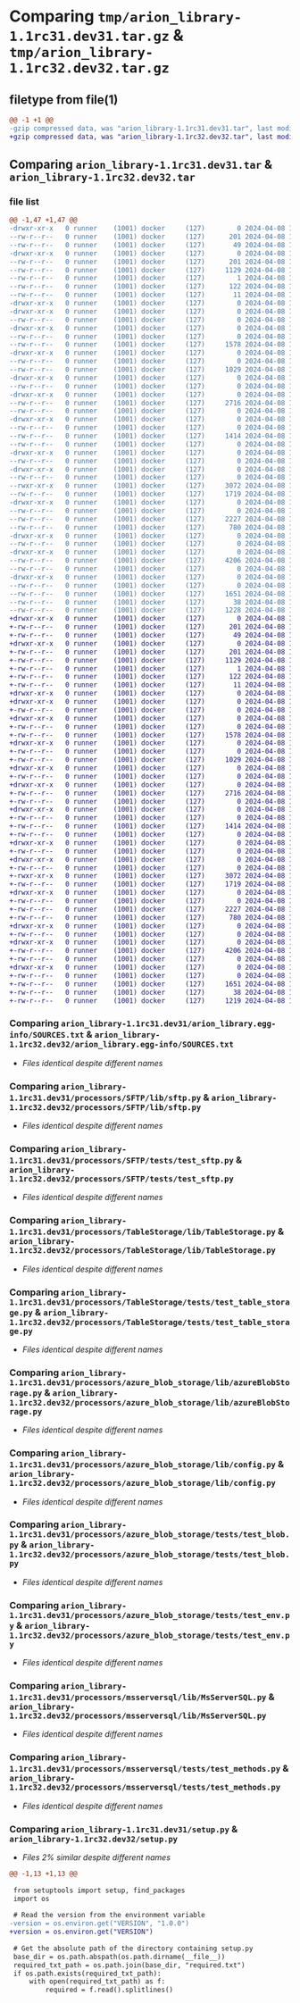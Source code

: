 # Comparing `tmp/arion_library-1.1rc31.dev31.tar.gz` & `tmp/arion_library-1.1rc32.dev32.tar.gz`

## filetype from file(1)

```diff
@@ -1 +1 @@
-gzip compressed data, was "arion_library-1.1rc31.dev31.tar", last modified: Mon Apr  8 13:19:44 2024, max compression
+gzip compressed data, was "arion_library-1.1rc32.dev32.tar", last modified: Mon Apr  8 13:22:56 2024, max compression
```

## Comparing `arion_library-1.1rc31.dev31.tar` & `arion_library-1.1rc32.dev32.tar`

### file list

```diff
@@ -1,47 +1,47 @@
-drwxr-xr-x   0 runner    (1001) docker     (127)        0 2024-04-08 13:19:44.234082 arion_library-1.1rc31.dev31/
--rw-r--r--   0 runner    (1001) docker     (127)      201 2024-04-08 13:19:44.234082 arion_library-1.1rc31.dev31/PKG-INFO
--rw-r--r--   0 runner    (1001) docker     (127)       49 2024-04-08 13:19:22.000000 arion_library-1.1rc31.dev31/README.md
-drwxr-xr-x   0 runner    (1001) docker     (127)        0 2024-04-08 13:19:44.234082 arion_library-1.1rc31.dev31/arion_library.egg-info/
--rw-r--r--   0 runner    (1001) docker     (127)      201 2024-04-08 13:19:44.000000 arion_library-1.1rc31.dev31/arion_library.egg-info/PKG-INFO
--rw-r--r--   0 runner    (1001) docker     (127)     1129 2024-04-08 13:19:44.000000 arion_library-1.1rc31.dev31/arion_library.egg-info/SOURCES.txt
--rw-r--r--   0 runner    (1001) docker     (127)        1 2024-04-08 13:19:44.000000 arion_library-1.1rc31.dev31/arion_library.egg-info/dependency_links.txt
--rw-r--r--   0 runner    (1001) docker     (127)      122 2024-04-08 13:19:44.000000 arion_library-1.1rc31.dev31/arion_library.egg-info/requires.txt
--rw-r--r--   0 runner    (1001) docker     (127)       11 2024-04-08 13:19:44.000000 arion_library-1.1rc31.dev31/arion_library.egg-info/top_level.txt
-drwxr-xr-x   0 runner    (1001) docker     (127)        0 2024-04-08 13:19:44.234082 arion_library-1.1rc31.dev31/processors/
-drwxr-xr-x   0 runner    (1001) docker     (127)        0 2024-04-08 13:19:44.234082 arion_library-1.1rc31.dev31/processors/SFTP/
--rw-r--r--   0 runner    (1001) docker     (127)        0 2024-04-08 13:19:22.000000 arion_library-1.1rc31.dev31/processors/SFTP/__init__.py
-drwxr-xr-x   0 runner    (1001) docker     (127)        0 2024-04-08 13:19:44.234082 arion_library-1.1rc31.dev31/processors/SFTP/lib/
--rw-r--r--   0 runner    (1001) docker     (127)        0 2024-04-08 13:19:22.000000 arion_library-1.1rc31.dev31/processors/SFTP/lib/__init__.py
--rw-r--r--   0 runner    (1001) docker     (127)     1578 2024-04-08 13:19:22.000000 arion_library-1.1rc31.dev31/processors/SFTP/lib/sftp.py
-drwxr-xr-x   0 runner    (1001) docker     (127)        0 2024-04-08 13:19:44.234082 arion_library-1.1rc31.dev31/processors/SFTP/tests/
--rw-r--r--   0 runner    (1001) docker     (127)        0 2024-04-08 13:19:22.000000 arion_library-1.1rc31.dev31/processors/SFTP/tests/__init__.py
--rw-r--r--   0 runner    (1001) docker     (127)     1029 2024-04-08 13:19:22.000000 arion_library-1.1rc31.dev31/processors/SFTP/tests/test_sftp.py
-drwxr-xr-x   0 runner    (1001) docker     (127)        0 2024-04-08 13:19:44.234082 arion_library-1.1rc31.dev31/processors/TableStorage/
--rw-r--r--   0 runner    (1001) docker     (127)        0 2024-04-08 13:19:22.000000 arion_library-1.1rc31.dev31/processors/TableStorage/__init__.py
-drwxr-xr-x   0 runner    (1001) docker     (127)        0 2024-04-08 13:19:44.234082 arion_library-1.1rc31.dev31/processors/TableStorage/lib/
--rw-r--r--   0 runner    (1001) docker     (127)     2716 2024-04-08 13:19:22.000000 arion_library-1.1rc31.dev31/processors/TableStorage/lib/TableStorage.py
--rw-r--r--   0 runner    (1001) docker     (127)        0 2024-04-08 13:19:22.000000 arion_library-1.1rc31.dev31/processors/TableStorage/lib/__init__.py
-drwxr-xr-x   0 runner    (1001) docker     (127)        0 2024-04-08 13:19:44.234082 arion_library-1.1rc31.dev31/processors/TableStorage/tests/
--rw-r--r--   0 runner    (1001) docker     (127)        0 2024-04-08 13:19:22.000000 arion_library-1.1rc31.dev31/processors/TableStorage/tests/__init__.py
--rw-r--r--   0 runner    (1001) docker     (127)     1414 2024-04-08 13:19:22.000000 arion_library-1.1rc31.dev31/processors/TableStorage/tests/test_table_storage.py
--rw-r--r--   0 runner    (1001) docker     (127)        0 2024-04-08 13:19:22.000000 arion_library-1.1rc31.dev31/processors/__init__.py
-drwxr-xr-x   0 runner    (1001) docker     (127)        0 2024-04-08 13:19:44.234082 arion_library-1.1rc31.dev31/processors/azure_blob_storage/
--rw-r--r--   0 runner    (1001) docker     (127)        0 2024-04-08 13:19:22.000000 arion_library-1.1rc31.dev31/processors/azure_blob_storage/__init__.py
-drwxr-xr-x   0 runner    (1001) docker     (127)        0 2024-04-08 13:19:44.234082 arion_library-1.1rc31.dev31/processors/azure_blob_storage/lib/
--rw-r--r--   0 runner    (1001) docker     (127)        0 2024-04-08 13:19:22.000000 arion_library-1.1rc31.dev31/processors/azure_blob_storage/lib/__init__.py
--rwxr-xr-x   0 runner    (1001) docker     (127)     3072 2024-04-08 13:19:22.000000 arion_library-1.1rc31.dev31/processors/azure_blob_storage/lib/azureBlobStorage.py
--rw-r--r--   0 runner    (1001) docker     (127)     1719 2024-04-08 13:19:22.000000 arion_library-1.1rc31.dev31/processors/azure_blob_storage/lib/config.py
-drwxr-xr-x   0 runner    (1001) docker     (127)        0 2024-04-08 13:19:44.234082 arion_library-1.1rc31.dev31/processors/azure_blob_storage/tests/
--rw-r--r--   0 runner    (1001) docker     (127)        0 2024-04-08 13:19:22.000000 arion_library-1.1rc31.dev31/processors/azure_blob_storage/tests/__init__.py
--rw-r--r--   0 runner    (1001) docker     (127)     2227 2024-04-08 13:19:22.000000 arion_library-1.1rc31.dev31/processors/azure_blob_storage/tests/test_blob.py
--rw-r--r--   0 runner    (1001) docker     (127)      780 2024-04-08 13:19:22.000000 arion_library-1.1rc31.dev31/processors/azure_blob_storage/tests/test_env.py
-drwxr-xr-x   0 runner    (1001) docker     (127)        0 2024-04-08 13:19:44.234082 arion_library-1.1rc31.dev31/processors/msserversql/
--rw-r--r--   0 runner    (1001) docker     (127)        0 2024-04-08 13:19:22.000000 arion_library-1.1rc31.dev31/processors/msserversql/__init__.py
-drwxr-xr-x   0 runner    (1001) docker     (127)        0 2024-04-08 13:19:44.234082 arion_library-1.1rc31.dev31/processors/msserversql/lib/
--rw-r--r--   0 runner    (1001) docker     (127)     4206 2024-04-08 13:19:22.000000 arion_library-1.1rc31.dev31/processors/msserversql/lib/MsServerSQL.py
--rw-r--r--   0 runner    (1001) docker     (127)        0 2024-04-08 13:19:22.000000 arion_library-1.1rc31.dev31/processors/msserversql/lib/__init__.py
-drwxr-xr-x   0 runner    (1001) docker     (127)        0 2024-04-08 13:19:44.234082 arion_library-1.1rc31.dev31/processors/msserversql/tests/
--rw-r--r--   0 runner    (1001) docker     (127)        0 2024-04-08 13:19:22.000000 arion_library-1.1rc31.dev31/processors/msserversql/tests/__init__.py
--rw-r--r--   0 runner    (1001) docker     (127)     1651 2024-04-08 13:19:22.000000 arion_library-1.1rc31.dev31/processors/msserversql/tests/test_methods.py
--rw-r--r--   0 runner    (1001) docker     (127)       38 2024-04-08 13:19:44.234082 arion_library-1.1rc31.dev31/setup.cfg
--rw-r--r--   0 runner    (1001) docker     (127)     1228 2024-04-08 13:19:22.000000 arion_library-1.1rc31.dev31/setup.py
+drwxr-xr-x   0 runner    (1001) docker     (127)        0 2024-04-08 13:22:56.901602 arion_library-1.1rc32.dev32/
+-rw-r--r--   0 runner    (1001) docker     (127)      201 2024-04-08 13:22:56.901602 arion_library-1.1rc32.dev32/PKG-INFO
+-rw-r--r--   0 runner    (1001) docker     (127)       49 2024-04-08 13:22:35.000000 arion_library-1.1rc32.dev32/README.md
+drwxr-xr-x   0 runner    (1001) docker     (127)        0 2024-04-08 13:22:56.901602 arion_library-1.1rc32.dev32/arion_library.egg-info/
+-rw-r--r--   0 runner    (1001) docker     (127)      201 2024-04-08 13:22:56.000000 arion_library-1.1rc32.dev32/arion_library.egg-info/PKG-INFO
+-rw-r--r--   0 runner    (1001) docker     (127)     1129 2024-04-08 13:22:56.000000 arion_library-1.1rc32.dev32/arion_library.egg-info/SOURCES.txt
+-rw-r--r--   0 runner    (1001) docker     (127)        1 2024-04-08 13:22:56.000000 arion_library-1.1rc32.dev32/arion_library.egg-info/dependency_links.txt
+-rw-r--r--   0 runner    (1001) docker     (127)      122 2024-04-08 13:22:56.000000 arion_library-1.1rc32.dev32/arion_library.egg-info/requires.txt
+-rw-r--r--   0 runner    (1001) docker     (127)       11 2024-04-08 13:22:56.000000 arion_library-1.1rc32.dev32/arion_library.egg-info/top_level.txt
+drwxr-xr-x   0 runner    (1001) docker     (127)        0 2024-04-08 13:22:56.901602 arion_library-1.1rc32.dev32/processors/
+drwxr-xr-x   0 runner    (1001) docker     (127)        0 2024-04-08 13:22:56.901602 arion_library-1.1rc32.dev32/processors/SFTP/
+-rw-r--r--   0 runner    (1001) docker     (127)        0 2024-04-08 13:22:35.000000 arion_library-1.1rc32.dev32/processors/SFTP/__init__.py
+drwxr-xr-x   0 runner    (1001) docker     (127)        0 2024-04-08 13:22:56.901602 arion_library-1.1rc32.dev32/processors/SFTP/lib/
+-rw-r--r--   0 runner    (1001) docker     (127)        0 2024-04-08 13:22:35.000000 arion_library-1.1rc32.dev32/processors/SFTP/lib/__init__.py
+-rw-r--r--   0 runner    (1001) docker     (127)     1578 2024-04-08 13:22:35.000000 arion_library-1.1rc32.dev32/processors/SFTP/lib/sftp.py
+drwxr-xr-x   0 runner    (1001) docker     (127)        0 2024-04-08 13:22:56.901602 arion_library-1.1rc32.dev32/processors/SFTP/tests/
+-rw-r--r--   0 runner    (1001) docker     (127)        0 2024-04-08 13:22:35.000000 arion_library-1.1rc32.dev32/processors/SFTP/tests/__init__.py
+-rw-r--r--   0 runner    (1001) docker     (127)     1029 2024-04-08 13:22:35.000000 arion_library-1.1rc32.dev32/processors/SFTP/tests/test_sftp.py
+drwxr-xr-x   0 runner    (1001) docker     (127)        0 2024-04-08 13:22:56.901602 arion_library-1.1rc32.dev32/processors/TableStorage/
+-rw-r--r--   0 runner    (1001) docker     (127)        0 2024-04-08 13:22:35.000000 arion_library-1.1rc32.dev32/processors/TableStorage/__init__.py
+drwxr-xr-x   0 runner    (1001) docker     (127)        0 2024-04-08 13:22:56.901602 arion_library-1.1rc32.dev32/processors/TableStorage/lib/
+-rw-r--r--   0 runner    (1001) docker     (127)     2716 2024-04-08 13:22:35.000000 arion_library-1.1rc32.dev32/processors/TableStorage/lib/TableStorage.py
+-rw-r--r--   0 runner    (1001) docker     (127)        0 2024-04-08 13:22:35.000000 arion_library-1.1rc32.dev32/processors/TableStorage/lib/__init__.py
+drwxr-xr-x   0 runner    (1001) docker     (127)        0 2024-04-08 13:22:56.901602 arion_library-1.1rc32.dev32/processors/TableStorage/tests/
+-rw-r--r--   0 runner    (1001) docker     (127)        0 2024-04-08 13:22:35.000000 arion_library-1.1rc32.dev32/processors/TableStorage/tests/__init__.py
+-rw-r--r--   0 runner    (1001) docker     (127)     1414 2024-04-08 13:22:35.000000 arion_library-1.1rc32.dev32/processors/TableStorage/tests/test_table_storage.py
+-rw-r--r--   0 runner    (1001) docker     (127)        0 2024-04-08 13:22:35.000000 arion_library-1.1rc32.dev32/processors/__init__.py
+drwxr-xr-x   0 runner    (1001) docker     (127)        0 2024-04-08 13:22:56.901602 arion_library-1.1rc32.dev32/processors/azure_blob_storage/
+-rw-r--r--   0 runner    (1001) docker     (127)        0 2024-04-08 13:22:35.000000 arion_library-1.1rc32.dev32/processors/azure_blob_storage/__init__.py
+drwxr-xr-x   0 runner    (1001) docker     (127)        0 2024-04-08 13:22:56.901602 arion_library-1.1rc32.dev32/processors/azure_blob_storage/lib/
+-rw-r--r--   0 runner    (1001) docker     (127)        0 2024-04-08 13:22:35.000000 arion_library-1.1rc32.dev32/processors/azure_blob_storage/lib/__init__.py
+-rwxr-xr-x   0 runner    (1001) docker     (127)     3072 2024-04-08 13:22:35.000000 arion_library-1.1rc32.dev32/processors/azure_blob_storage/lib/azureBlobStorage.py
+-rw-r--r--   0 runner    (1001) docker     (127)     1719 2024-04-08 13:22:35.000000 arion_library-1.1rc32.dev32/processors/azure_blob_storage/lib/config.py
+drwxr-xr-x   0 runner    (1001) docker     (127)        0 2024-04-08 13:22:56.901602 arion_library-1.1rc32.dev32/processors/azure_blob_storage/tests/
+-rw-r--r--   0 runner    (1001) docker     (127)        0 2024-04-08 13:22:35.000000 arion_library-1.1rc32.dev32/processors/azure_blob_storage/tests/__init__.py
+-rw-r--r--   0 runner    (1001) docker     (127)     2227 2024-04-08 13:22:35.000000 arion_library-1.1rc32.dev32/processors/azure_blob_storage/tests/test_blob.py
+-rw-r--r--   0 runner    (1001) docker     (127)      780 2024-04-08 13:22:35.000000 arion_library-1.1rc32.dev32/processors/azure_blob_storage/tests/test_env.py
+drwxr-xr-x   0 runner    (1001) docker     (127)        0 2024-04-08 13:22:56.901602 arion_library-1.1rc32.dev32/processors/msserversql/
+-rw-r--r--   0 runner    (1001) docker     (127)        0 2024-04-08 13:22:35.000000 arion_library-1.1rc32.dev32/processors/msserversql/__init__.py
+drwxr-xr-x   0 runner    (1001) docker     (127)        0 2024-04-08 13:22:56.901602 arion_library-1.1rc32.dev32/processors/msserversql/lib/
+-rw-r--r--   0 runner    (1001) docker     (127)     4206 2024-04-08 13:22:35.000000 arion_library-1.1rc32.dev32/processors/msserversql/lib/MsServerSQL.py
+-rw-r--r--   0 runner    (1001) docker     (127)        0 2024-04-08 13:22:35.000000 arion_library-1.1rc32.dev32/processors/msserversql/lib/__init__.py
+drwxr-xr-x   0 runner    (1001) docker     (127)        0 2024-04-08 13:22:56.901602 arion_library-1.1rc32.dev32/processors/msserversql/tests/
+-rw-r--r--   0 runner    (1001) docker     (127)        0 2024-04-08 13:22:35.000000 arion_library-1.1rc32.dev32/processors/msserversql/tests/__init__.py
+-rw-r--r--   0 runner    (1001) docker     (127)     1651 2024-04-08 13:22:35.000000 arion_library-1.1rc32.dev32/processors/msserversql/tests/test_methods.py
+-rw-r--r--   0 runner    (1001) docker     (127)       38 2024-04-08 13:22:56.901602 arion_library-1.1rc32.dev32/setup.cfg
+-rw-r--r--   0 runner    (1001) docker     (127)     1219 2024-04-08 13:22:35.000000 arion_library-1.1rc32.dev32/setup.py
```

### Comparing `arion_library-1.1rc31.dev31/arion_library.egg-info/SOURCES.txt` & `arion_library-1.1rc32.dev32/arion_library.egg-info/SOURCES.txt`

 * *Files identical despite different names*

### Comparing `arion_library-1.1rc31.dev31/processors/SFTP/lib/sftp.py` & `arion_library-1.1rc32.dev32/processors/SFTP/lib/sftp.py`

 * *Files identical despite different names*

### Comparing `arion_library-1.1rc31.dev31/processors/SFTP/tests/test_sftp.py` & `arion_library-1.1rc32.dev32/processors/SFTP/tests/test_sftp.py`

 * *Files identical despite different names*

### Comparing `arion_library-1.1rc31.dev31/processors/TableStorage/lib/TableStorage.py` & `arion_library-1.1rc32.dev32/processors/TableStorage/lib/TableStorage.py`

 * *Files identical despite different names*

### Comparing `arion_library-1.1rc31.dev31/processors/TableStorage/tests/test_table_storage.py` & `arion_library-1.1rc32.dev32/processors/TableStorage/tests/test_table_storage.py`

 * *Files identical despite different names*

### Comparing `arion_library-1.1rc31.dev31/processors/azure_blob_storage/lib/azureBlobStorage.py` & `arion_library-1.1rc32.dev32/processors/azure_blob_storage/lib/azureBlobStorage.py`

 * *Files identical despite different names*

### Comparing `arion_library-1.1rc31.dev31/processors/azure_blob_storage/lib/config.py` & `arion_library-1.1rc32.dev32/processors/azure_blob_storage/lib/config.py`

 * *Files identical despite different names*

### Comparing `arion_library-1.1rc31.dev31/processors/azure_blob_storage/tests/test_blob.py` & `arion_library-1.1rc32.dev32/processors/azure_blob_storage/tests/test_blob.py`

 * *Files identical despite different names*

### Comparing `arion_library-1.1rc31.dev31/processors/azure_blob_storage/tests/test_env.py` & `arion_library-1.1rc32.dev32/processors/azure_blob_storage/tests/test_env.py`

 * *Files identical despite different names*

### Comparing `arion_library-1.1rc31.dev31/processors/msserversql/lib/MsServerSQL.py` & `arion_library-1.1rc32.dev32/processors/msserversql/lib/MsServerSQL.py`

 * *Files identical despite different names*

### Comparing `arion_library-1.1rc31.dev31/processors/msserversql/tests/test_methods.py` & `arion_library-1.1rc32.dev32/processors/msserversql/tests/test_methods.py`

 * *Files identical despite different names*

### Comparing `arion_library-1.1rc31.dev31/setup.py` & `arion_library-1.1rc32.dev32/setup.py`

 * *Files 2% similar despite different names*

```diff
@@ -1,13 +1,13 @@
 
 from setuptools import setup, find_packages
 import os
 
 # Read the version from the environment variable
-version = os.environ.get("VERSION", "1.0.0")
+version = os.environ.get("VERSION")
 
 # Get the absolute path of the directory containing setup.py
 base_dir = os.path.abspath(os.path.dirname(__file__))
 required_txt_path = os.path.join(base_dir, "required.txt")
 if os.path.exists(required_txt_path):
     with open(required_txt_path) as f:
         required = f.read().splitlines()
```

